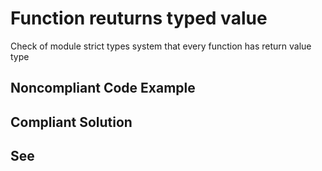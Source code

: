 # Function reuturns typed value

Check of module strict types system that every function has return value type

## Noncompliant Code Example

## Compliant Solution

## See

